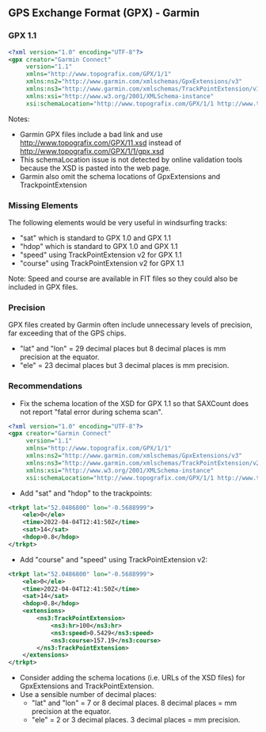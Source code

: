 ## GPS Exchange Format (GPX) - Garmin

### GPX 1.1

```xml
<?xml version="1.0" encoding="UTF-8"?>
<gpx creator="Garmin Connect"
     version="1.1"
     xmlns="http://www.topografix.com/GPX/1/1"
     xmlns:ns2="http://www.garmin.com/xmlschemas/GpxExtensions/v3"
     xmlns:ns3="http://www.garmin.com/xmlschemas/TrackPointExtension/v1"
     xmlns:xsi="http://www.w3.org/2001/XMLSchema-instance"
     xsi:schemaLocation="http://www.topografix.com/GPX/1/1 http://www.topografix.com/GPX/11.xsd">
```

Notes:

- Garmin GPX files include a bad link and use http://www.topografix.com/GPX/11.xsd  instead of http://www.topografix.com/GPX/1/1/gpx.xsd 
- This schemaLocation issue is not detected by online validation tools because the XSD is pasted into the web page.
- Garmin also omit the schema locations of GpxExtensions and TrackpointExtension



### Missing Elements

The following elements would be very useful in windsurfing tracks:

- "sat" which is standard to GPX 1.0 and GPX 1.1
- "hdop" which is standard to GPX 1.0 and GPX 1.1
- "speed" using TrackPointExtension v2 for GPX 1.1
- "course" using TrackPointExtension v2 for GPX 1.1

Note: Speed and course are available in FIT files so they could also be included in GPX files.



### Precision

GPX files created by Garmin often include unnecessary levels of precision, far exceeding that of the GPS chips.

- "lat" and "lon" = 29 decimal places but 8 decimal places is mm precision at the equator.
- "ele" = 23 decimal places but 3 decimal places is mm precision.



### Recommendations

- Fix the schema location of the XSD for GPX 1.1 so that SAXCount does not report "fatal error during schema scan".

```xml
<?xml version="1.0" encoding="UTF-8"?>
<gpx creator="Garmin Connect"
     version="1.1"
     xmlns="http://www.topografix.com/GPX/1/1"
     xmlns:ns2="http://www.garmin.com/xmlschemas/GpxExtensions/v3"
     xmlns:ns3="http://www.garmin.com/xmlschemas/TrackPointExtension/v2"
     xmlns:xsi="http://www.w3.org/2001/XMLSchema-instance"
     xsi:schemaLocation="http://www.topografix.com/GPX/1/1 http://www.topografix.com/GPX/1/1/gpx.xsd">
```

- Add "sat" and "hdop" to the trackpoints:

```xml
<trkpt lat="52.0486800" lon="-0.5688999">
    <ele>0</ele>
    <time>2022-04-04T12:41:50Z</time>
    <sat>14</sat>
    <hdop>0.8</hdop>
</trkpt>
```

- Add "course" and "speed" using TrackPointExtension v2:

```xml
<trkpt lat="52.0486800" lon="-0.5688999">
    <ele>0</ele>
    <time>2022-04-04T12:41:50Z</time>
    <sat>14</sat>
    <hdop>0.8</hdop>
    <extensions>
        <ns3:TrackPointExtension>
            <ns3:hr>100</ns3:hr>
            <ns3:speed>0.5429</ns3:speed>
            <ns3:course>157.19</ns3:course>
        </ns3:TrackPointExtension>
    </extensions>
</trkpt>
```

- Consider adding the schema locations (i.e. URLs of the XSD files) for GpxExtensions and TrackPointExtension.
- Use a sensible number of decimal places:
  - "lat" and "lon" = 7 or 8 decimal places. 8 decimal places = mm precision at the equator.
  - "ele" = 2 or 3 decimal places. 3 decimal places = mm precision.